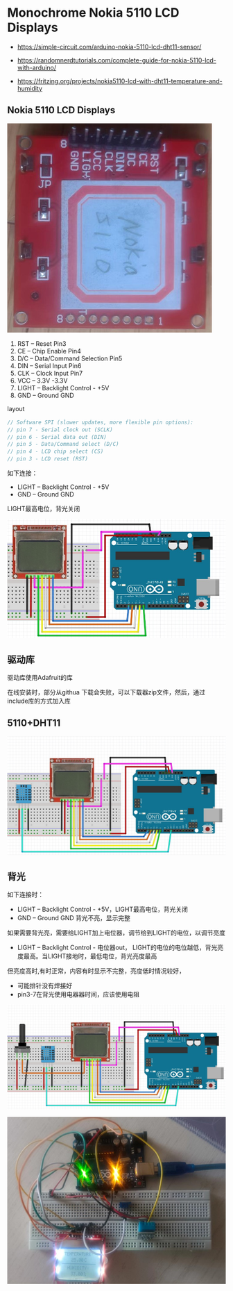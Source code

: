 # Monochrome Nokia 5110 LCD Displays


* https://simple-circuit.com/arduino-nokia-5110-lcd-dht11-sensor/

* https://randomnerdtutorials.com/complete-guide-for-nokia-5110-lcd-with-arduino/

* https://fritzing.org/projects/nokia5110-lcd-with-dht11-temperature-and-humidity

## Nokia 5110 LCD Displays

![](img/LCD5110/LCD5110_pins.jpg)

1) RST – Reset                  Pin3
2) CE – Chip Enable             Pin4 
3) D/C – Data/Command Selection Pin5
4) DIN – Serial Input           Pin6    
5) CLK – Clock Input            Pin7
6) VCC – 3.3V                 -3.3V 
7) LIGHT – Backlight Control - +5V 
8) GND – Ground               GND 

layout

```c
// Software SPI (slower updates, more flexible pin options):
// pin 7 - Serial clock out (SCLK)
// pin 6 - Serial data out (DIN)
// pin 5 - Data/Command select (D/C)
// pin 4 - LCD chip select (CS)
// pin 3 - LCD reset (RST)
```


如下连接：

*  LIGHT – Backlight Control - +5V
*   GND – Ground               GND 

LIGHT最高电位，背光关闭 

![](img/LCD5110/LCD5110_layout.jpg)

## 驱动库

驱动库使用Adafruit的库

在线安装时，部分从githua 下载会失败，可以下载器zip文件，然后，通过include库的方式加入库

## 5110+DHT11

![](img/LCD5110/LCD5110_DHT11_layout.jpg)

##  背光

如下连接时：
 *  LIGHT – Backlight Control - +5V，LIGHT最高电位，背光关闭 
*   GND – Ground               GND 
背光不亮，显示完整

如果需要背光亮，需要给LIGHT加上电位器，调节给到LIGHT的电位，以调节亮度
* LIGHT – Backlight Control - 电位器out，
LIGHT的电位的电位越低，背光亮度最高。当LIGHT接地时，最低电位，背光亮度最高

但亮度高时,有时正常，内容有时显示不完整，亮度低时情况较好，

* 可能排针没有焊接好
* pin3-7在背光使用电器器时间，应该使用电阻

![](img/LCD5110/LCD5110_DHT11_backgight_layout.jpg)

![](img/LCD5110/LCD5110_DHT11_backgight_demo.jpg)
